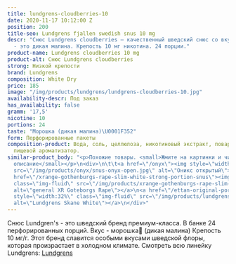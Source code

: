 ```yaml
---
title: lundgrens-cloudberries-10
date: 2020-11-17 10:12:00 Z
position: 200
title-seo: Lundgrens fjallen swedish snus 10 mg
descr: "Снюс Lundgrens cloudberries — качественный шведский снюс со вкусом морошки\U0001F352
  - это дикая малина. Крепость 10 мг никотина. 24 порции."
product-name: Lundgrens cloudberries 10 mg
product-alt: Снюс Lundgrens cloudberries
strong: Низкой крепости
brand: Lundgrens
composition: White Dry
price: 185
image: "/img/products/lundgrens/lundgrens-cloudberries-10.jpg"
availability-descr: Под заказ
has_availability: false
gramm: '17,5'
nicotine: 10
portions: 24
taste: "Морошка (дикая малина)\U0001F352"
form: Перфорированные пакеты
composition-product: Вода, соль, целлюлоза, никотиновый экстракт, поваренная сода,
  пищевой ароматизатор.
similar-product_body: "<p>Похожие товары. <small>Жмите на картинки и читайте полное
  описание</small></p>\n<div>\n\t\t<a href=\"/onyx\"><img style=\"width:32%\" class=\"img-fluid\"
  src=\"/img/products/onyx/snus-onyx-open.jpg\" alt=\"Оникс открытый\"></a>\n\t\t<a
  href=\"/xrange-gothenburgs-rape-slim-white-strong-portion-snus\"><img style=\"width:32%\"
  class=\"img-fluid\" src=\"/img/products/xrange-gothenburgs-rape-slim-white-strong-snus.jpg\"
  alt=\"general XR Goteborgs Rape\"></a>\n<a href=\"/ettan-original-portion\"><img
  style=\"width:32%\" class=\"img-fluid\" src=\"/img/products/lundgrens-white.jpg\"
  alt=\"Lundgrens Skane White\"></a>\n</div>"
---
```


Снюс Lundgren's - это  шведский бренд премиум-класса. В банке 24 перфорированных порций. Вкус - морошка🍒 (дикая малина) Крепость 10 мг/г. Этот бренд славится особыми вкусами шведской флоры, которая произрастает в холодном климате. Смотреть всю линейку Lundgrens: <a href="/lundgrens-snus">Lundgrens</a>
